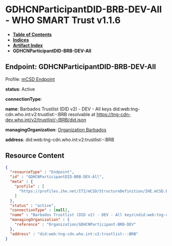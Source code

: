 # GDHCNParticipantDID-BRB-DEV-All - WHO SMART Trust v1.1.6

* [**Table of Contents**](toc.md)
* [**Indices**](indices.md)
* [**Artifact Index**](artifacts.md)
* **GDHCNParticipantDID-BRB-DEV-All**

## Endpoint: GDHCNParticipantDID-BRB-DEV-All

Profile: [mCSD Endpoint](https://profiles.ihe.net/ITI/mCSD/4.0.0/StructureDefinition-IHE.mCSD.Endpoint.html)

**status**: Active

**connectionType**: 

**name**: Barbados Trustlist (DID v2) - DEV - All keys did:web:tng-cdn.who.int:v2:trustlist:-:BRB resolvable at https://tng-cdn-dev.who.int/v2/trustlist/-/BRB/did.json

**managingOrganization**: [Organization Barbados](Organization-GDHCNParticipant-BRB-DEV.md)

**address**: did:web:tng-cdn.who.int:v2:trustlist:-:BRB



## Resource Content

```json
{
  "resourceType" : "Endpoint",
  "id" : "GDHCNParticipantDID-BRB-DEV-All",
  "meta" : {
    "profile" : [
      "https://profiles.ihe.net/ITI/mCSD/StructureDefinition/IHE.mCSD.Endpoint"
    ]
  },
  "status" : "active",
  "connectionType" : [null],
  "name" : "Barbados Trustlist (DID v2) - DEV - All keys\ndid:web:tng-cdn.who.int:v2:trustlist:-:BRB\nresolvable at https://tng-cdn-dev.who.int/v2/trustlist/-/BRB/did.json",
  "managingOrganization" : {
    "reference" : "Organization/GDHCNParticipant-BRB-DEV"
  },
  "address" : "did:web:tng-cdn.who.int:v2:trustlist:-:BRB"
}

```
